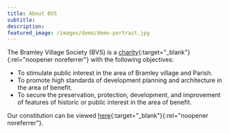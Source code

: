 ```yaml
---
title: About BVS
subtitle:
description: 
featured_image: /images/demo/demo-portrait.jpg
---
```


The Bramley Village Society (BVS) is a [charity](https://register-of-charities.charitycommission.gov.uk/charity-details/?regid=266026&subid=0){:target="_blank"}{:rel="noopener noreferrer"} with the following objectives:
		
- To stimulate public interest in the area of Bramley village and Parish.
- To promote high standards of development planning and architecture in the area of benefit.
- To secure the preservation, protection, development, and improvement of features of historic or public interest in the area of benefit.
		
Our constitution can be viewed [here](https://www.dropbox.com/s/vcjssocmq6ul7zh/BVS%20Constitution%20-%20revised%20version%20March%202022.pdf?dl=0){:target="_blank"}{:rel="noopener noreferrer"}.






